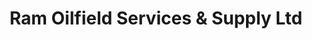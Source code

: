 ---
title: "Ram Oilfield Services & Supply Ltd"
url: /fox-creek/ram-oilfield-services-and-supply-ltd/
shop: hardware
---